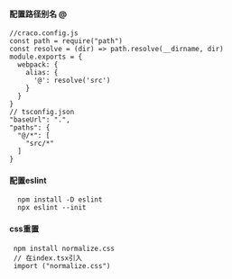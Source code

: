 #### 配置路径别名 @

```react
//craco.config.js
const path = require("path")
const resolve = (dir) => path.resolve(__dirname, dir)
module.exports = {
  webpack: {
    alias: {
      '@': resolve('src')
    }
  }
}
// tsconfig.json
"baseUrl": ".",
"paths": {
  "@/*": [
    "src/*"
  ]
}
```

#### 配置eslint

```shell
  npm install -D eslint
  npx eslint --init
```

#### css重置

```shell
 npm install normalize.css
 // 在index.tsx引入
 import ("normalize.css")
```
